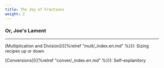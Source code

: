 ```yaml
---
title: The Joy of Fractions
weight: 2
---
```


### Or, Joe's Lament

---

[Multiplication and Division]({{%relref "mult/_index.en.md" %}}): Sizing recipes up or down

[Conversions]({{%relref "conver/_index.en.md" %}}): Self-explanitory

